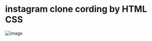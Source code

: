 # instagram clone cording by HTML CSS

![image](https://user-images.githubusercontent.com/52039229/72239360-2a9ee380-3624-11ea-8f8c-ff8e098c99ed.png)
